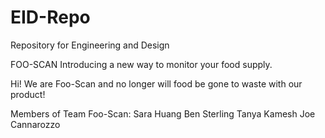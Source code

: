 # EID-Repo
Repository for Engineering and Design

FOO-SCAN
Introducing a new way to monitor your food supply.

Hi! We are Foo-Scan and no longer will food be gone to waste with our product! 

Members of Team Foo-Scan:
Sara Huang
Ben Sterling
Tanya Kamesh
Joe Cannarozzo
